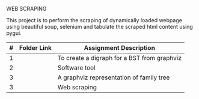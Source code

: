 WEB SCRAPING

This project is to perform the scraping of dynamically loaded webpage using beautiful soup, selenium and tabulate the scraped html content using pygui.

|   #   | Folder Link | Assignment Description |
| :---: | ----------- | ---------------------- |
|   1   | []() | To create a digraph for a BST from graphviz |
|   2   | []() | Software tool
|   3   | []() | A graphviz representation of family tree
|   3   | []() | Web scraping 


